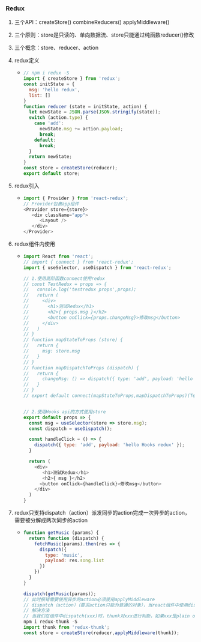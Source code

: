 ### Redux

1. 三个API：createStore()		combineReducers()		applyMiddleware()

2. 三个原则：store是只读的、单向数据流、store只能通过纯函数reducer()修改

3. 三个概念：store、reducer、action

4. redux定义

   - ```js
     // npm i redux -S
     import { createStore } from 'redux';
     const initState = {
       msg: 'hello redux',
       list: []
     }
     function reducer (state = initState, action) {
       let newState = JSON.parse(JSON.stringify(state));
       switch (action.type) {
         case 'add':
           newState.msg += action.payload;
           break;
         default:
           break;
       }
       return newState;
     }
     const store = createStore(reducer);
     export default store;
     ```

5. redux引入

   - ```js
     import { Provider } from 'react-redux';
     // Provider包裹app组件
     <Provider store={store}>
        <div className="app">
           <Layout />
        </div>
     </Provider>
     ```

6. redux组件内使用

   - ```js
     import React from 'react';
     // import { connect } from 'react-redux';
     import { useSelector, useDispatch } from 'react-redux';
     
     // 1.使用高阶函数connect使用redux
     // const TestRedux = props => {
     //   console.log('testredux props',props);
     //   return (
     //     <div>
     //       <h1>测试Redux</h1>
     //       <h2>{ props.msg }</h2>
     //       <button onClick={props.changeMsg}>修改msg</button>
     //     </div>
     //   )
     // }
     // function mapStateToProps (store) {
     //   return {
     //     msg: store.msg
     //   }
     // }
     // function mapDispatchToProps (dispatch) {
     //   return {
     //     changeMsg: () => dispatch({ type: 'add', payload: 'hello 2021' })
     //   }
     // }
     // export default connect(mapStateToProps,mapDispatchToProps)(TestRedux);
     
     
     // 2.使用Hooks api的方式使用store
     export default props => {
       const msg = useSelector(store => store.msg);
       const dispatch = useDispatch();
     
       const handleClick = () => {
         dispatch({ type: 'add', payload: 'hello Hooks redux' });
       }
     
       return (
         <div>
            <h1>测试Redux</h1>
            <h2>{ msg }</h2>
           <button onClick={handleClick}>修改msg</button>
         </div>
       )
     }
     ```

7. redux只支持dispatch（action）派发同步的action完成一次异步的action，需要被分解成两次同步的action

   - ```js
     function getMusic (params) {
       return function (dispatch) {
         fetchMusic(params).then(res => {
           dispatch({
             type: 'music',
             payload: res.song.list
           })
         })
       }
     }
     
     dispatch(getMusic(params));
     // 此时报错需要使用异步的action必须使用applyMiddleware
     // dispatch（action）（要求action只能为普通的对象），当react组件中使用dispatch(fn)触发调接口，此时的fn不是plain object ，redux的store收到一个不是plain object的action时，就会报错
     // 解决方法 
     // 当我们在组件中dispatch(xxx)时，thunk对xxx进行判断，如果xxx是plain object，不做任何处理，那么redux的store将收到这个action。如果xxx是function，那么在thunk中，将拦截掉这个xxx，并调用这个xxx()方法。
     npm i redux-thunk -S
     import thunk from 'redux-thunk';
     const store = createStore(reducer,applyMiddleware(thunk));
     ```

     